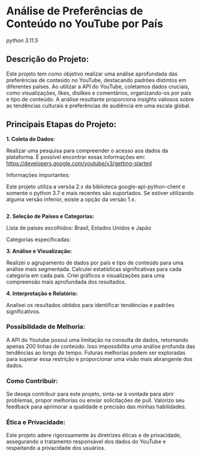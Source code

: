 # Análise de Preferências de Conteúdo no YouTube por País

<i>python 3.11.5</i>

## Descrição do Projeto:

Este projeto tem como objetivo realizar uma análise aprofundada das preferências de conteúdo no YouTube, destacando padrões distintos em diferentes países. Ao utilizar a API do YouTube, coletamos dados cruciais, como visualizações, likes, dislikes e comentários, organizando-os por país e tipo de conteúdo. A análise resultante proporciona insights valiosos sobre as tendências culturais e preferências de audiência em uma escala global.

## Principais Etapas do Projeto:

<b>1. Coleta de Dados:</b>

Realizar uma pesquisa para compreender o acesso aos dados da plataforma. É possível encontrar essas informações em: https://developers.google.com/youtube/v3/getting-started

Informações importantes:

Este projeto utiliza a versõa 2.x da biblioteca google-api-python-client e somente o python 3.7 e mais recentes são suportados. Se estiver utilizando alguma versão inferior, existe a opção da versão 1.x. 

```python

```

<b>2. Seleção de Países e Categorias:</b>

Lista de países escolhidos: Brasil, Estados Unidos e Japão

Categorias especificadas:

<b>3. Análise e Visualização:</b>

Realizei o agrupamento de dados por país e tipo de conteúdo para uma análise mais segmentada.
Calculei estatísticas significativas para cada categoria em cada país.
Criei gráficos e visualizações para uma compreensão mais aprofundada dos resultados.

<b>4. Interpretação e Relatório:</b>

Analisei os resultados obtidos para identificar tendências e padrões significativos.

### Possibilidade de Melhoria:

A API do Youtube possui uma limitação na consulta de dados, retornando apenas 200 linhas de conteúdo. Isso impossibilita uma análise profunda das tendências ao longo do tempo. 
Futuras melhorias podem ser exploradas para superar essa restrição e proporcionar uma visão mais abrangente dos dados.

### Como Contribuir:

Se deseja contribuir para este projeto, sinta-se à vontade para abrir problemas, propor melhorias ou enviar solicitações de pull. Valorizo seu feedback para aprimorar a qualidade e precisão das minhas habilidades.

### Ética e Privacidade:

Este projeto adere rigorosamente às diretrizes éticas e de privacidade, assegurando o tratamento responsável dos dados do YouTube e respeitando a privacidade dos usuários.